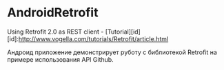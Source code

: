 # AndroidRetrofit
Using Retrofit 2.0 as REST client - [Tutorial][id]
[id]:http://www.vogella.com/tutorials/Retrofit/article.html

  Андроид приложение демонстрирует руботу с библиотекой Retrofit на примере использования API Github.
